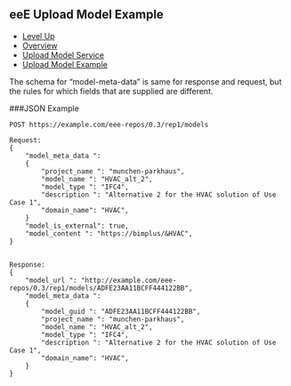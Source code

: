 ## eeE Upload Model Example ##

* [Level Up](../README.md)
* [Overview](./README.md)
* [Upload Model Service](./upload_model_service.md)
* [Upload Model Example](./upload_model_example.md)

The schema for “model-meta-data” is same for response and request, but the rules for which fields that are supplied are different.

###JSON Example
```
POST https://example.com/eee-repos/0.3/rep1/models

Request:
{
    "model_meta_data ":
  	{
	    "project_name ": "munchen-parkhaus",
	    "model_name ": "HVAC_alt_2",
   	    "model_type ": "IFC4",
        "description ": "Alternative 2 for the HVAC solution of Use Case 1",
        "domain_name": "HVAC",
	}
    "model_is_external": true,
    "model_content ": "https://bimplus/&HVAC",
}


Response:
{
    "model_url ": "http://example.com/eee-repos/0.3/rep1/models/ADFE23AA11BCFF444122BB",
    "model_meta_data ":
   	{
        "model_guid ": "ADFE23AA11BCFF444122BB",
	    "project_name ": "munchen-parkhaus",
	    "model_name ": "HVAC_alt_2",
	    "model_type ": "IFC4",
	    "description ": "Alternative 2 for the HVAC solution of Use Case 1",
	    "domain_name": "HVAC",
    }
}

```